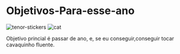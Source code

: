 # Objetivos-Para-esse-ano

![tenor-stickers](https://github.com/GunmanAC/Objetivos-Para-esse-ano/assets/104793203/b50c0f4a-311f-485a-ba54-a42f6d1475b8)
![cat](https://github.com/GunmanAC/Objetivos-Para-esse-ano/assets/104793203/362f8c77-9ba1-413a-b963-88805661bd24)

Objetivo princial é passar de ano, e, se eu conseguir,conseguir tocar cavaquinho fluente.
